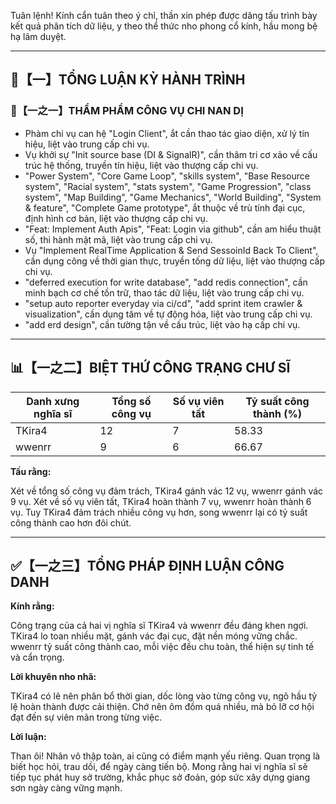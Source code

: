 Tuân lệnh! Kính cẩn tuân theo ý chỉ, thần xin phép được dâng tấu trình bày kết quả phân tích dữ liệu, y theo thể thức nho phong cổ kính, hầu mong bệ hạ lãm duyệt.

---

## 🧾【一】TỔNG LUẬN KỲ HÀNH TRÌNH

### 🧠【一之一】THẨM PHẨM CÔNG VỤ CHI NAN DỊ

- Phàm chi vụ can hệ "Login Client", ắt cần thao tác giao diện, xử lý tín hiệu, liệt vào trung cấp chi vụ.
- Vụ khởi sự "Init source base (DI & SignalR)", cần thâm tri cơ xảo về cấu trúc hệ thống, truyền tín hiệu, liệt vào thượng cấp chi vụ.
- "Power System", "Core Game Loop", "skills system", "Base Resource system", "Racial system", "stats system", "Game Progression", "class system", "Map Building", "Game Mechanics", "World Building", "System & feature", "Complete Game prototype", ắt thuộc về trù tính đại cục, định hình cơ bản, liệt vào thượng cấp chi vụ.
- "Feat: Implement Auth Apis", "Feat: Login via github", cần am hiểu thuật số, thi hành mật mã, liệt vào trung cấp chi vụ.
- Vụ "Implement RealTime Application & Send SessoinId Back To Client", cần dụng công về thời gian thực, truyền tống dữ liệu, liệt vào thượng cấp chi vụ.
- "deferred execution for write database", "add redis connection", cần minh bạch cơ chế tồn trữ, thao tác dữ liệu, liệt vào trung cấp chi vụ.
- "setup auto reporter everyday via ci/cd", "add sprint item crawler & visualization", cần dụng tâm về tự động hóa, liệt vào trung cấp chi vụ.
- "add erd design", cần tường tận về cấu trúc, liệt vào hạ cấp chi vụ.

---

## 📊【一之二】BIỆT THỨ CÔNG TRẠNG CHƯ SĨ

| Danh xưng nghĩa sĩ | Tổng số công vụ | Số vụ viên tất | Tỷ suất công thành (%) |
|---|---|---|---|
| TKira4 | 12 | 7 | 58.33 |
| wwenrr | 9 | 6 | 66.67 |

**Tấu rằng:**

Xét về tổng số công vụ đảm trách, TKira4 gánh vác 12 vụ, wwenrr gánh vác 9 vụ. Xét về số vụ viên tất, TKira4 hoàn thành 7 vụ, wwenrr hoàn thành 6 vụ. Tuy TKira4 đảm trách nhiều công vụ hơn, song wwenrr lại có tỷ suất công thành cao hơn đôi chút.

---

## ✅【一之三】TỔNG PHÁP ĐỊNH LUẬN CÔNG DANH

**Kính rằng:**

Công trạng của cả hai vị nghĩa sĩ TKira4 và wwenrr đều đáng khen ngợi. TKira4 lo toan nhiều mặt, gánh vác đại cục, đặt nền móng vững chắc. wwenrr tỷ suất công thành cao, mỗi việc đều chu toàn, thể hiện sự tinh tế và cẩn trọng.

**Lời khuyên nho nhã:**

TKira4 có lẽ nên phân bổ thời gian, dốc lòng vào từng công vụ, ngõ hầu tỷ lệ hoàn thành được cải thiện. Chớ nên ôm đồm quá nhiều, mà bỏ lỡ cơ hội đạt đến sự viên mãn trong từng việc.

**Lời luận:**

Than ôi! Nhân vô thập toàn, ai cũng có điểm mạnh yếu riêng. Quan trọng là biết học hỏi, trau dồi, để ngày càng tiến bộ. Mong rằng hai vị nghĩa sĩ sẽ tiếp tục phát huy sở trường, khắc phục sở đoản, góp sức xây dựng giang sơn ngày càng vững mạnh.

